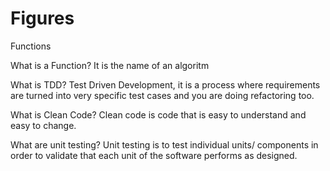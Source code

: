 # Figures
Functions

What is a Function?
It is the name of an algoritm 

What is TDD? 
Test Driven Development, it is a process where requirements are turned into very specific test cases and you are doing refactoring too.

What is Clean Code?
Clean code is code that is easy to understand and easy to change.

What are unit testing? 
Unit testing is to test individual units/ components in order to validate that each unit of the software performs as designed.


